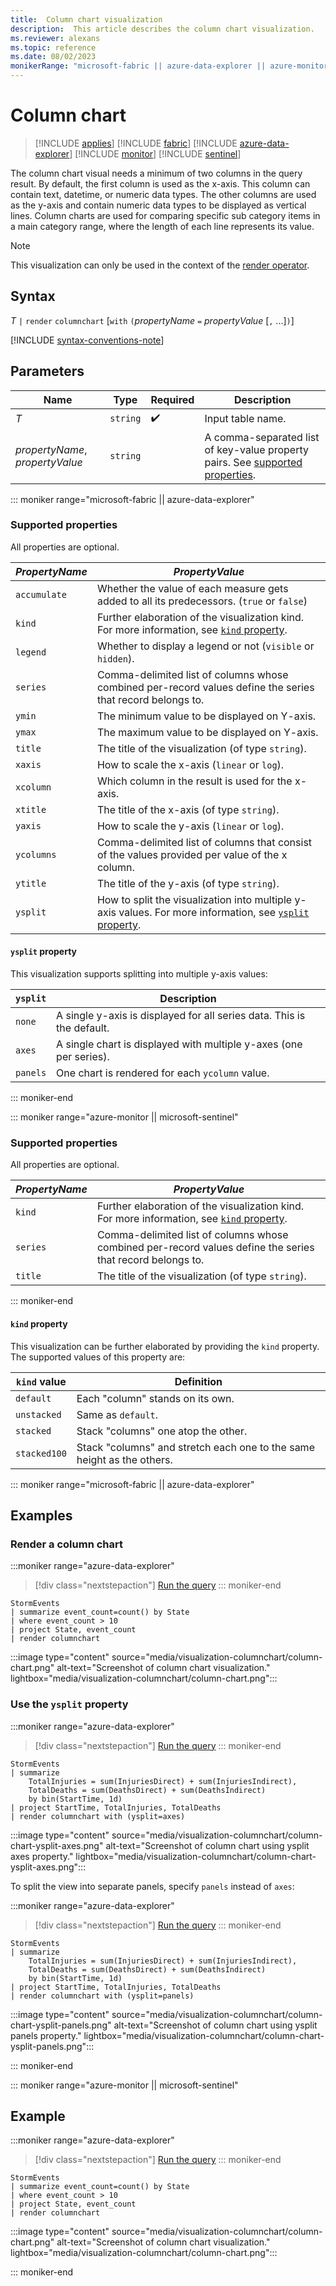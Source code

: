 ```yaml
---
title:  Column chart visualization
description:  This article describes the column chart visualization.
ms.reviewer: alexans
ms.topic: reference
ms.date: 08/02/2023
monikerRange: "microsoft-fabric || azure-data-explorer || azure-monitor || microsoft-sentinel"
---
```

# Column chart

> [!INCLUDE [applies](../includes/applies-to-version/applies.md)] [!INCLUDE [fabric](../includes/applies-to-version/fabric.md)] [!INCLUDE [azure-data-explorer](../includes/applies-to-version/azure-data-explorer.md)] [!INCLUDE [monitor](../includes/applies-to-version/monitor.md)] [!INCLUDE [sentinel](../includes/applies-to-version/sentinel.md)]

The column chart visual needs a minimum of two columns in the query result. By default, the first column is used as the x-axis. This column can contain text, datetime, or numeric data types. The other columns are used as the y-axis and contain numeric data types to be displayed as vertical lines. Column charts are used for comparing specific sub category items in a main category range, where the length of each line represents its value.

> [!NOTE]
> This visualization can only be used in the context of the [render operator](render-operator.md).

## Syntax

*T* `|` `render` `columnchart` [`with` `(`*propertyName* `=` *propertyValue* [`,` ...]`)`]

[!INCLUDE [syntax-conventions-note](../includes/syntax-conventions-note.md)]

## Parameters

| Name | Type | Required | Description |
| -- | -- | -- | -- |
| *T* | `string` |  :heavy_check_mark: | Input table name.|
| *propertyName*, *propertyValue* | `string` | | A comma-separated list of key-value property pairs. See [supported properties](#supported-properties).|

::: moniker range="microsoft-fabric  || azure-data-explorer"

### Supported properties

All properties are optional.

|*PropertyName*|*PropertyValue*                                                                   |
|--------------|----------------------------------------------------------------------------------|
|`accumulate`  |Whether the value of each measure gets added to all its predecessors. (`true` or `false`)|
|`kind`        |Further elaboration of the visualization kind.  For more information, see [`kind` property](#kind-property).                         |
|`legend`      |Whether to display a legend or not (`visible` or `hidden`).                       |
|`series`      |Comma-delimited list of columns whose combined per-record values define the series that record belongs to.|
|`ymin`        |The minimum value to be displayed on Y-axis.                                      |
|`ymax`        |The maximum value to be displayed on Y-axis.                                      |
|`title`       |The title of the visualization (of type `string`).                                |
|`xaxis`       |How to scale the x-axis (`linear` or `log`).                                      |
|`xcolumn`     |Which column in the result is used for the x-axis.                                |
|`xtitle`      |The title of the x-axis (of type `string`).                                       |
|`yaxis`       |How to scale the y-axis (`linear` or `log`).                                      |
|`ycolumns`    |Comma-delimited list of columns that consist of the values provided per value of the x column.|
|`ytitle`      |The title of the y-axis (of type `string`).                                       |
|`ysplit`      |How to split the visualization into multiple y-axis values. For more information, see [`ysplit` property](#ysplit-property).                             |

#### `ysplit` property

This visualization supports splitting into multiple y-axis values:

|`ysplit`  |Description                                                       |
|----------|------------------------------------------------------------------|
|`none`    |A single y-axis is displayed for all series data. This is the default. |
|`axes`    |A single chart is displayed with multiple y-axes (one per series).|
|`panels`  |One chart is rendered for each `ycolumn` value.|

::: moniker-end

::: moniker range="azure-monitor || microsoft-sentinel"

### Supported properties

All properties are optional.

|*PropertyName*|*PropertyValue*                                                                   |
|--------------|----------------------------------------------------------------------------------|
|`kind`        |Further elaboration of the visualization kind. For more information, see [`kind` property](#kind-property).                        |
|`series`      |Comma-delimited list of columns whose combined per-record values define the series that record belongs to.|
|`title`       |The title of the visualization (of type `string`).                                |

::: moniker-end

#### `kind` property

This visualization can be further elaborated by providing the `kind` property.
The supported values of this property are:

| `kind` value | Definition |
| --- | ---|
|`default`          |Each "column" stands on its own.   |
|`unstacked`        |Same as `default`.                 |
|`stacked`          |Stack "columns" one atop the other.|
|`stacked100`       |Stack "columns" and stretch each one to the same height as the others.|

::: moniker range="microsoft-fabric  || azure-data-explorer"

## Examples

### Render a column chart

:::moniker range="azure-data-explorer"
> [!div class="nextstepaction"]
> <a href="https://dataexplorer.azure.com/clusters/help/databases/Samples?query=H4sIAAAAAAAAAwsuyS/KdS1LzSsp5qpRKC7NzU0syqxKVUgFCcUn55fmldiCSQ1NhaRKheCSxJJUoMLyjNQiFEUKdgqGBkCJgqL8rNTkEohCHWQVQMmi1LyU1CKF5Pyc0ty85IzEohIAvF8Py38AAAA=" target="_blank">Run the query</a>
::: moniker-end

```kusto
StormEvents
| summarize event_count=count() by State
| where event_count > 10
| project State, event_count
| render columnchart
```

:::image type="content" source="media/visualization-columnchart/column-chart.png" alt-text="Screenshot of column chart visualization." lightbox="media/visualization-columnchart/column-chart.png":::

### Use the `ysplit` property

:::moniker range="azure-data-explorer"
> [!div class="nextstepaction"]
> <a href="https://dataexplorer.azure.com/clusters/help/databases/Samples?query=H4sIAAAAAAAAA1WOMQ6DMAxFd07hkagsPQAbHZjhAiFYwogkyDGlVD1800a04O1//2f/Rjzb2x2dhOwFYbFWMz0xgzitFz3VblyYMED52ea7rIjRiILLya1dn/zif6BCLcOOJ3GGk/dDv2S3QUcub0SztGSxgGuvYsGZ/RhDcFicWhbHnzHP6HpkMH5arDNDhGAlGSDfwjyRlPqBQb0BEH1UJQQBAAA=" target="_blank">Run the query</a>
::: moniker-end

```kusto
StormEvents
| summarize
    TotalInjuries = sum(InjuriesDirect) + sum(InjuriesIndirect),
    TotalDeaths = sum(DeathsDirect) + sum(DeathsIndirect)
    by bin(StartTime, 1d)
| project StartTime, TotalInjuries, TotalDeaths
| render columnchart with (ysplit=axes)
```

:::image type="content" source="media/visualization-columnchart/column-chart-ysplit-axes.png" alt-text="Screenshot of column chart using ysplit axes property." lightbox="media/visualization-columnchart/column-chart-ysplit-axes.png":::

To split the view into separate panels, specify `panels` instead of `axes`:

:::moniker range="azure-data-explorer"
> [!div class="nextstepaction"]
> <a href="https://dataexplorer.azure.com/clusters/help/databases/Samples?query=H4sIAAAAAAAAA1WOMQ6DMAxFd07hEVSWHoCNDsxwgRAsYZQ4yDGtqHr4pkW04O1//2f/VoP42x1ZY/aCuHhvhJ6YQZouqHENT4sQRqg+23yXNQlaLeBychseNr/8H6jR6LjjmzjDm/dDv2S/Qk+ct2pEO/JYwnUoUsFZwpRCcFicWpbHnykvyAMK2OAWz3ZMEDxIR8jXODvSajaMLhZvciiM8gYBAAA=" target="_blank">Run the query</a>
::: moniker-end

```kusto
StormEvents
| summarize
    TotalInjuries = sum(InjuriesDirect) + sum(InjuriesIndirect),
    TotalDeaths = sum(DeathsDirect) + sum(DeathsIndirect)
    by bin(StartTime, 1d)
| project StartTime, TotalInjuries, TotalDeaths
| render columnchart with (ysplit=panels)
```

:::image type="content" source="media/visualization-columnchart/column-chart-ysplit-panels.png" alt-text="Screenshot of column chart using ysplit panels property." lightbox="media/visualization-columnchart/column-chart-ysplit-panels.png":::

::: moniker-end

::: moniker range="azure-monitor || microsoft-sentinel"

## Example

:::moniker range="azure-data-explorer"
> [!div class="nextstepaction"]
> <a href="https://dataexplorer.azure.com/clusters/help/databases/Samples?query=H4sIAAAAAAAAAwsuyS/KdS1LzSsp5qpRKC7NzU0syqxKVUgFCcUn55fmldiCSQ1NhaRKheCSxJJUoMLyjNQiFEUKdgqGBkCJgqL8rNTkEohCHWQVQMmi1LyU1CKF5Pyc0ty85IzEohIAvF8Py38AAAA=" target="_blank">Run the query</a>
::: moniker-end

```kusto
StormEvents
| summarize event_count=count() by State
| where event_count > 10
| project State, event_count
| render columnchart
```

:::image type="content" source="media/visualization-columnchart/column-chart.png" alt-text="Screenshot of column chart visualization." lightbox="media/visualization-columnchart/column-chart.png":::

::: moniker-end
